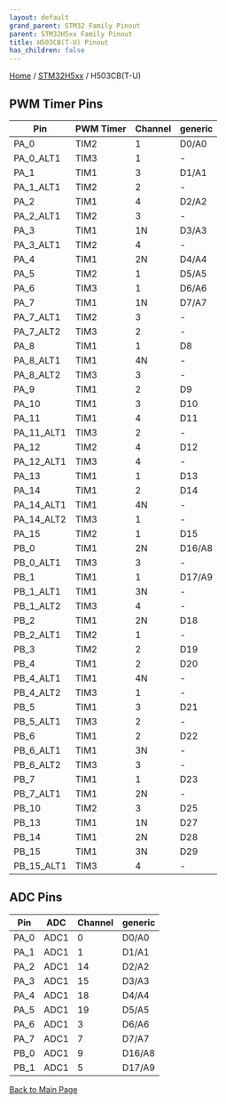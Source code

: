 ```yaml
---
layout: default
grand_parent: STM32 Family Pinout
parent: STM32H5xx Family Pinout
title: H503CB(T-U) Pinout
has_children: false
---
```


[Home](../../index) / [STM32H5xx](../index) / H503CB(T-U)

## PWM Timer Pins

| Pin | PWM Timer | Channel | generic |
| --- | --- | --- | --- |
| PA_0 | TIM2 | 1 | D0/A0 |
| PA_0_ALT1 | TIM3 | 1 | - |
| PA_1 | TIM1 | 3 | D1/A1 |
| PA_1_ALT1 | TIM2 | 2 | - |
| PA_2 | TIM1 | 4 | D2/A2 |
| PA_2_ALT1 | TIM2 | 3 | - |
| PA_3 | TIM1 | 1N | D3/A3 |
| PA_3_ALT1 | TIM2 | 4 | - |
| PA_4 | TIM1 | 2N | D4/A4 |
| PA_5 | TIM2 | 1 | D5/A5 |
| PA_6 | TIM3 | 1 | D6/A6 |
| PA_7 | TIM1 | 1N | D7/A7 |
| PA_7_ALT1 | TIM2 | 3 | - |
| PA_7_ALT2 | TIM3 | 2 | - |
| PA_8 | TIM1 | 1 | D8 |
| PA_8_ALT1 | TIM1 | 4N | - |
| PA_8_ALT2 | TIM3 | 3 | - |
| PA_9 | TIM1 | 2 | D9 |
| PA_10 | TIM1 | 3 | D10 |
| PA_11 | TIM1 | 4 | D11 |
| PA_11_ALT1 | TIM3 | 2 | - |
| PA_12 | TIM2 | 4 | D12 |
| PA_12_ALT1 | TIM3 | 4 | - |
| PA_13 | TIM1 | 1 | D13 |
| PA_14 | TIM1 | 2 | D14 |
| PA_14_ALT1 | TIM1 | 4N | - |
| PA_14_ALT2 | TIM3 | 1 | - |
| PA_15 | TIM2 | 1 | D15 |
| PB_0 | TIM1 | 2N | D16/A8 |
| PB_0_ALT1 | TIM3 | 3 | - |
| PB_1 | TIM1 | 1 | D17/A9 |
| PB_1_ALT1 | TIM1 | 3N | - |
| PB_1_ALT2 | TIM3 | 4 | - |
| PB_2 | TIM1 | 2N | D18 |
| PB_2_ALT1 | TIM2 | 1 | - |
| PB_3 | TIM2 | 2 | D19 |
| PB_4 | TIM1 | 2 | D20 |
| PB_4_ALT1 | TIM1 | 4N | - |
| PB_4_ALT2 | TIM3 | 1 | - |
| PB_5 | TIM1 | 3 | D21 |
| PB_5_ALT1 | TIM3 | 2 | - |
| PB_6 | TIM1 | 2 | D22 |
| PB_6_ALT1 | TIM1 | 3N | - |
| PB_6_ALT2 | TIM3 | 3 | - |
| PB_7 | TIM1 | 1 | D23 |
| PB_7_ALT1 | TIM1 | 2N | - |
| PB_10 | TIM2 | 3 | D25 |
| PB_13 | TIM1 | 1N | D27 |
| PB_14 | TIM1 | 2N | D28 |
| PB_15 | TIM1 | 3N | D29 |
| PB_15_ALT1 | TIM3 | 4 | - |


## ADC Pins

| Pin | ADC | Channel | generic |
| --- | --- | --- | --- |
| PA_0 | ADC1 | 0 | D0/A0 |
| PA_1 | ADC1 | 1 | D1/A1 |
| PA_2 | ADC1 | 14 | D2/A2 |
| PA_3 | ADC1 | 15 | D3/A3 |
| PA_4 | ADC1 | 18 | D4/A4 |
| PA_5 | ADC1 | 19 | D5/A5 |
| PA_6 | ADC1 | 3 | D6/A6 |
| PA_7 | ADC1 | 7 | D7/A7 |
| PB_0 | ADC1 | 9 | D16/A8 |
| PB_1 | ADC1 | 5 | D17/A9 |


[Back to Main Page](../../index)